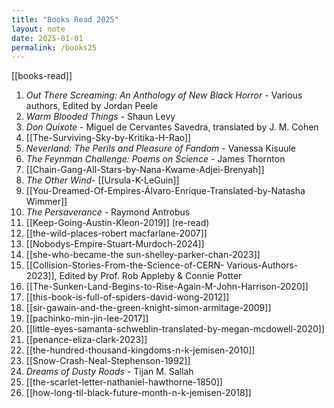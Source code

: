```yaml
---
title: "Books Read 2025"
layout: note
date: 2025-01-01
permalink: /books25
---
```


[[books-read]]

1. *Out There Screaming: An Anthology of New Black Horror* - Various authors, Edited by Jordan Peele
2. *Warm Blooded Things* - Shaun Levy
3. *Don Quixote* - Miguel de Cervantes Savedra, translated by J. M. Cohen
4. [[The-Surviving-Sky-by-Kritika-H-Rao]]
5. *Neverland: The Perils and Pleasure of Fandom* - Vanessa Kisuule
6. *The Feynman Challenge: Poems on Science* - James Thornton 
7.  [[Chain-Gang-All-Stars-by-Nana-Kwame-Adjei-Brenyah]]
8. *The Other Wind*- [[Ursula-K-LeGuin]]
9.  [[You-Dreamed-Of-Empires-Álvaro-Enrique-Translated-by-Natasha Wimmer]]
10. *The Persaverance* - Raymond Antrobus
11. [[Keep-Going-Austin-Kleon-2019]] (re-read)
12. [[the-wild-places-robert macfarlane-2007]]
13. [[Nobodys-Empire-Stuart-Murdoch-2024]]
14. [[she-who-became-the sun-shelley-parker-chan-2023]]
15. [[Collision-Stories-From-the-Science-of-CERN- Various-Authors-2023]], Edited by Prof. Rob Appleby & Connie Potter
16. [[The-Sunken-Land-Begins-to-Rise-Again-M-John-Harrison-2020]]
17. [[this-book-is-full-of-spiders-david-wong-2012]]
18. [[sir-gawain-and-the-green-knight-simon-armitage-2009]]
19. [[pachinko-min-jin-lee-2017]]
20. [[little-eyes-samanta-schweblin-translated-by-megan-mcdowell-2020]]
21. [[penance-eliza-clark-2023]]
22. [[the-hundred-thousand-kingdoms-n-k-jemisen-2010]]
23. [[Snow-Crash-Neal-Stephenson-1992]]
24. *Dreams of Dusty Roads* - Tijan M. Sallah
25. [[the-scarlet-letter-nathaniel-hawthorne-1850]]
26. [[how-long-til-black-future-month-n-k-jemisen-2018]]
